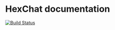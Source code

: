 HexChat documentation
=====================

[![Build Status](https://travis-ci.org/hexchat/documentation.png)](https://travis-ci.org/hexchat/documentation)
